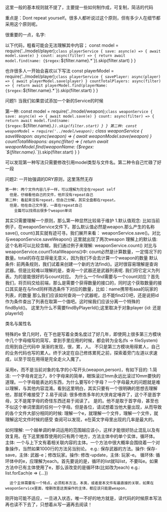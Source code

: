 这里一般的基本规则就不提了，主要提一些如何制作成，可复制，简洁的代码

重点是：Dont repeat yourself。很多人都听说过这个原则，但有多少人在细节都采用这个原则呢。

很重要的一点，名字:

  以下代码，粗看可能会无法理解其中内容；
    const model = require('../model/player);`
    class playerService {
      save: async(e) => {
        await model.save(e)
      }
      count: async(filter) => {
        return await model.find(name: {$regex: `${filter.name}.*`}).skip(filter.start)
      }
    }

  也许很多人一开始会喜欢以下写法
    const playerModel = require('../model/player);`
    class playerService {
      savePlayer: async(player) => {
        await playerModel.save(player)
      }
      countTotalPlayers: async(filter) => {
        return await playerModel.find(playerName: {$regex: `${filter.name}.*`}).skip(filter.start)
      }
    }

  问题1: 当我们如果尝试添加一个新的Service的时候

  第一种:
    const model = require('../model/weapon);`
    class weaponService {
      save: async(e) => {
        await model.save(e)
      }
      count: async(filter) => {
        return await model.find(name: {$regex: `${filter.name}.*`}).skip(filter.start)
      }
    }
  第二种:
    const weaponModel = require('../model/weapon);`
    class weaponService {
      saveWeapon: async(weapon) => {
        await weaponModel.save(weapon)
      }
      countTotalWeapons: async(filter) => {
        return await weaponModel.find(weaponName: {$regex: `${filter.name}.*`}).skip(filter.start)
      }
    }

  可以发现第一种写法只需要修改引用model类型与文件名。第二种令自己忙碌了好一段

  问题2: 一开始强调的DRY原则，这里荡然无存

    第一种: 两个文件内容几乎一样，可以理解为完全在repeat self
      但是，仔细看他自己的文件，他并没有repeat自己
    第二种: 看起来没有repeat，但自己分解，其实全盘都在repeat。
      但是，他在自己文件里，一直在repeat自己
        全篇可以找得出很多个weapon单词
    
  其实只需要理解一个原则，那么第一种显然比较易于维护
    1.默认值观念: 
      比如当前例子，在weaponService文件下。那么默认值必然是weapon.那么产生的名称save(), count()其实就有迹可寻。我们展开来看： 
        weaponService.save()。对比与weaponService.saveWeapon() 这里就出现了两次weapon
      理解上的默认值: 这个名称可以比较含糊，我们通过例子来理解:
        weaponService.count() 对比与 weaponService.countTotalWeapons()中: count必然是计算数量，一定情况下的数量。total的存在显得毫无意义，因为我们不会去计算一个weapon的数量
      默认条件: 
        前两条规则，我们试着来创建一个新的方法find()。这时很容易理解是查询武器。但是比较难以理解的是，查询一个武器还是武器列表呢. 我们将它定义为列表。为的是能很好的与count对应。
          为什么一个find需要与一个count对应？首先我们，将页码交给前端，那么是需要个获得数量的接口的，同时这个获取数量的接口其实是在与find同样筛选条件下对应的数量，比如：name携带有aaa的玩家的列表，的数量
        那么我们应该如何查询一个武器呢，总不能find2()吧，还是说把id作为条件查出了列表在取第一个值吧。这时候我们应该分离一个特殊的findById()。
          这里为什么不需要findByPlayerId();这里取决于对象player {id: 还是playerId}

类名与属性名

特殊的e
  曾几何时，在下也是写着全类名度过了好几年，即使网上很多第三方模块中几个字母缩写的简写，拿到手里应用的时候，都会转为全名(fs -> fileSystem)应用到自己代码中 渐渐的发现，很，累，人。
  不只是第三方模块用得累人，自己的业务代码也写的累人。终于决定在自己修炼累死之前，探索着旁门左道以求速成，以至于现在用得是完全走火入魔了。

  采用e，而不是当前对象的名字的小写开头(weapon,person)，有如下目的:
    1.简洁: 一个字母肯定比7，8个字母来的简单，眼珠滚过1mm永远比滚过10mm要快的道理。一个字母能表达的东西，为什么要写6个字母？一个字母最大的问题就是难以理解，与其他内容混淆。看到这里明白，其实只要有一个很明确的思想去理解他，那就不难接受了
    2.易于阅读: 很多修炼多年的大侠肯定唾弃了，这个不是首字母，又不是尾字母的奇怪东西还易于阅读了。
      是的。他不是取于首字母，甚至也不似这个单词里面的任何一个字母。但是各位，请试想着当他大量出现，从而导致的各个文件大部分相同的时候: 理解一个e，就理解一个文件，理解一个文件，就理解这坨文件时候的感受
  查阅可以发现，e在英文字母里出现的几率是最大的。

  如何理解: 一个越单调的单词运用的范围越应该小，这样才能很好防止混乱以及有效复用。在下这里推荐使用的只有两个地方，方法主体中的单个实体，循环体。
      主体: 一个与上下文有着相关联内容的主体。一个方法中很大概率会围绕着一个对象操作，当然如果1000行的方法另当别论。
        e.g.: 保存武器的方法。操作: 保存-save，主体: 武器-e；修改玩家。操作: 修改-update，主体: 玩家-e。
      循环体: 循环体中的e，应理解为each。首先要说的是，循环的list就叫list，不要叫e。如果方法中已有主体使用了e，那么该改变的是循环体(比如改为each)
        e.g.: list.forEach(e => {...})
      
      这个主体需要有一个特点，必须和本方法，本类，或者是本文件有最直接的关联，如果在weaponService里面，增删改查这类操作的主体，都应该只能是weapon，
  
  刚开始可能不适应，一旦进入状态，唯一不好的地方就是，读代码的时候原本写法再也读不下去了，只想着从写一遍再去阅读！
